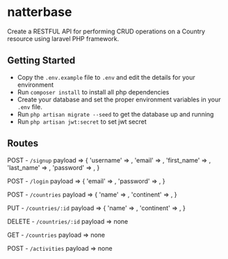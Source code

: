 # natterbase
Create a RESTFUL API for performing CRUD operations on a Country resource using laravel PHP framework. 

## Getting Started
- Copy the `.env.example` file to `.env` and edit the details for your environment
- Run `composer install` to install all php dependencies
- Create your database and set the proper environment variables in your `.env` file.
- Run `php artisan migrate --seed`  to get the database up and running
- Run `php artisan jwt:secret` to set jwt secret

## Routes

POST - `/signup`
payload => {
  'username' => ,
			'email' => ,
			'first_name' => ,
			'last_name' => ,
			'password' => ,
}

POST - `/login`
payload => {
  'email' => ,
	'password' => ,
}

POST - `/countries`
payload => {
  'name' => ,
		'continent' => ,
}

PUT - `/countries/:id`
payload => {
  'name' => ,
		'continent' => ,
}

DELETE - `/countries/:id`
payload => none

GET - `/countries`
payload => none

POST - `/activities`
payload => none
